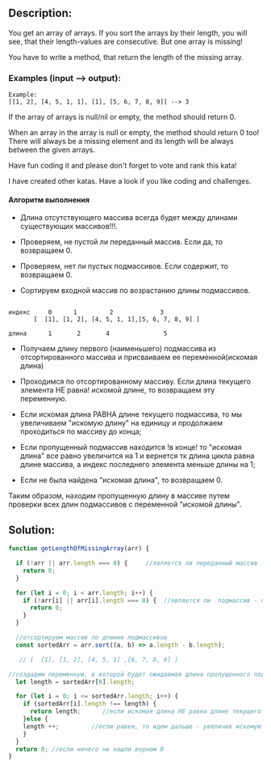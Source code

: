 
## Description:

You get an array of arrays.
If you sort the arrays by their length, you will see, that their length-values are consecutive.
But one array is missing!

You have to write a method, that return the length of the missing array.

### Examples (input --> output):

```
Example:
[[1, 2], [4, 5, 1, 1], [1], [5, 6, 7, 8, 9]] --> 3
```

If the array of arrays is null/nil or empty, the method should return 0.

When an array in the array is null or empty, the method should return 0 too!
There will always be a missing element and its length will be always between the given arrays.

Have fun coding it and please don't forget to vote and rank this kata!

I have created other katas. Have a look if you like coding and challenges.

#### Алгоритм выполнения

- Длина отсутствующего массива всегда будет между длинами существующих массивов!!!.


- Проверяем, не пустой ли переданный массив. Если да, то возвращаем 0.

- Проверяем, нет ли пустых подмассивов. Если содержит, то возвращаем 0.

- Сортируем входной массив по возрастанию длины подмассивов.
```

индекс     0      1         2             3
       [  [1], [1, 2], [4, 5, 1, 1],[5, 6, 7, 8, 9] ]

длина      1       2       4               5
```

- Получаем длину первого (наименьшего) подмассива из отсортированного массива и присваиваем ее переменной(искомая длина)

- Проходимся по отсортированному массиву. Если длина текущего элемента НЕ равна! искомой длине, то возвращаем эту переменную.

- Если искомая длина РАВНА длине текущего подмассива, то  мы увеличиваем "искомую длину" на единицу и продолжаем проходиться по массиву до конца;

- Если пропущенный подмассив находится !в конце! то "искомая длина" все равно увеличится на 1 и вернется
тк длина цикла равна длине массива, а индекс последнего элемента меньше длины на 1;

- Если не была найдена "искомая длина", то возвращаем 0.

Таким образом, находим пропущенную длину в массиве путем проверки всех длин подмассивов с переменной "искомой длины".


## Solution:
```javascript
function getLengthOfMissingArray(arr) {

  if (!arr || arr.length === 0) {     //является ли переданный массив - null / пустым.
    return 0;
  }

  for (let i = 0; i < arr.length; i++) {
    if (!arr[i] || arr[i].length === 0) {  //является ли  подмассив - null / пустым.
      return 0;
    }
  }

  //отсортируем массив по длинне подмассивов
  const sortedArr = arr.sort((a, b) => a.length - b.length);

   // [  [1], [1, 2], [4, 5, 1] ,[6, 7, 8, 9] ]

//создадим переменную, в которой будет ожидаемая длина пропущенного подмассива (самая меньшая длинна массива)
  let length = sortedArr[0].length;

  for (let i = 0; i <= sortedArr.length; i++) {
    if (sortedArr[i].length !== length) {
      return length;      //если искомая длина НЕ равна длине текущего подмассива - то вернем найденную длину(это ответ)
    }else {
    length ++;         //если равен, то идем дальше - увеличив искомую длинну на 1
    }
  }
  return 0; //если ничего не нашли вернем 0
}

```